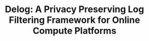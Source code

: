 ---
title: "Delog: A Privacy Preserving Log Filtering Framework for Online Compute Platforms"
published: 2019-12-01
venue: "IEEE Big Data 2019"
authors: "Amey Agrawal, Abhishek Dixit, Namrata Shettar, Darshil Kapadia, Rohit Karlupia, Vikram Agrawal, and Rajat Gupta"
description: "Privacy-preserving framework for filtering logs in online compute platforms"
tags: ["Privacy", "Log Analysis", "Big Data"]
thumbnail: "/project-list-thumbnails/delog.png"
links:
  pdf: "https://arxiv.org/abs/1902.04843"
featured: false
---